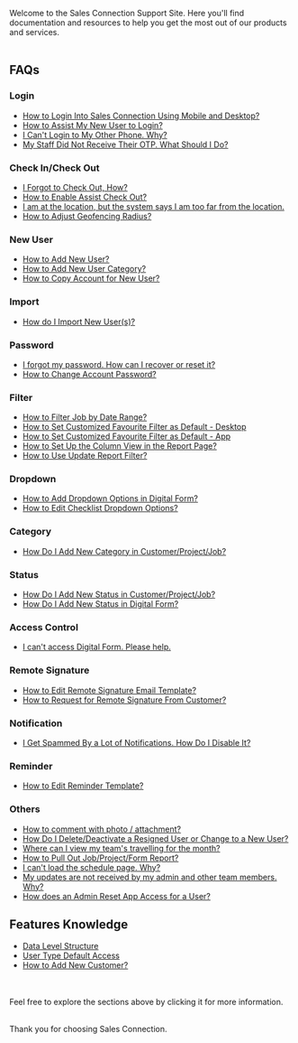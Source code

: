 Welcome to the Sales Connection Support Site. Here you'll find documentation and resources to help you get the most out of our products and services.<br><br>

## FAQs
### Login
- [How to Login Into Sales Connection Using Mobile and Desktop?](Login.md)
- [How to Assist My New User to Login?](New_User_Login.md)
- [I Can't Login to My Other Phone. Why?](IMEI.md)
- [My Staff Did Not Receive Their OTP. What Should I Do?](Not_Receiving_OTP.md)


### Check In/Check Out
- [I Forgot to Check Out, How?](Assist_Check_Out.md)
- [How to Enable Assist Check Out?](Enable_Assist_Check_Out.md)
- [I am at the location, but the system says I am too far from the location.](Check_In_Address.md)
- [How to Adjust Geofencing Radius?](Adjust_Geofencing_Radius.md)


### New User
- [How to Add New User?](Add_New_User.md)
- [How to Add New User Category?](Add_New_User_Category.md)
- [How to Copy Account for New User?](Copy_Account.md)


### Import
- [How do I Import New User(s)?](Import_User.md)

  
### Password
- [I forgot my password. How can I recover or reset it?](Forgot_Password.md)
- [How to Change Account Password?](Change_Account_Password.md)


### Filter
- [How to Filter Job by Date Range?](Job_Filter_by_Date_Range.md)
- [How to Set Customized Favourite Filter as Default - Desktop ](Default_Favourite_Filter.md)
- [How to Set Customized Favourite Filter as Default - App ](Default_Favourite_Filter_App.md)
- [How to Set Up the Column View in the Report Page?](How_to_Set_Up_the_Column_View_in_the_Report_Page.md)
- [How to Use Update Report Filter?](Job_Update_Report_Filter.md)
  

### Dropdown
- [How to Add Dropdown Options in Digital Form?](Add_Dropdown_Options_in_Digital_Form.md)
- [How to Edit Checklist Dropdown Options?](Edit_Checklist_Dropdown_Options.md)


### Category
- [How Do I Add New Category in Customer/Project/Job?](Add_New_Category_in_Customer_Project_Job.md)


### Status 
- [How Do I Add New Status in Customer/Project/Job?](Add_New_Status_in_Customer_Project_Job.md)
- [How Do I Add New Status in Digital Form?](Add_New_Status_in_Digital_Form.md)

  
### Access Control
- [I can't access Digital Form. Please help.](Can't_Access_Digital_Form.md)


### Remote Signature
- [How to Edit Remote Signature Email Template?](Edit_Remote_Signature_Email_Template.md)
- [How to Request for Remote Signature From Customer?](How_to_Get_Remote_Signature_From_Customer.md)


### Notification
- [I Get Spammed By a Lot of Notifications. How Do I Disable It?](Disable_Notification.md)


### Reminder 
- [How to Edit Reminder Template?](Edit_Reminder_Template.md)
  

### Others
- [How to comment with photo / attachment?](Comment_With_Photo.md)
- [How Do I Delete/Deactivate a Resigned User or Change to a New User?](Delete,_Deactivate_or_Change_User.md)
- [Where can I view my team's travelling for the month?](View_Business_Travelling.md)
- [How to Pull Out Job/Project/Form Report?](Export_Report.md)
- [I can't load the schedule page. Why?](Can't_Load_Schedule_Page.md)
- [My updates are not received by my admin and other team members. Why?](Updates_Not_Received_by_Team_Members.md)
- [How does an Admin Reset App Access for a User?](Admin_Reset_App_Access.md)

  
## Features Knowledge 
- [Data Level Structure](Data_Level_Structure.md)
- [User Type Default Access](User_Types_Default_Access.md)
- [How to Add New Customer?](Add_New_Customer.md)


<br><br>
Feel free to explore the sections above by clicking it for more information.<br><br>

Thank you for choosing Sales Connection.
